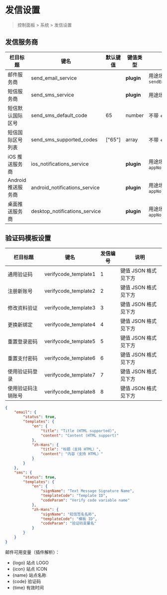 # 发信设置

> 控制面板 > 系统 > 发信设置

## 发信服务商

| 栏目标题 | 键名 | 默认键值 | 键值类型 | 说明 |
| --- | --- | --- | --- | --- |
| 邮件服务商 | send_email_service |  | **plugin** | 用途场景 `sendEmail` |
| 短信服务商 | send_sms_service |  | **plugin** | 用途场景 `sendSms` |
| 短信默认国际区号 | send_sms_default_code | 65 | number | 不带 + 号 |
| 短信国际区号列表 | send_sms_supported_codes | ["65"] | array | 不带 + 号 |
| iOS 推送服务商 | ios_notifications_service |  | **plugin** | 用途场景 `appNotifications` |
| Android 推送服务商 | android_notifications_service |  | **plugin** | 用途场景 `appNotifications` |
| 桌面推送服务商 | desktop_notifications_service |  | **plugin** | 用途场景 `appNotifications` |

## 验证码模板设置

| 栏目标题 | 键名 | 发信编号 | 说明 |
| --- | --- | --- | --- |
| 通用验证码 | verifycode_template1 | 1 | 键值 JSON 格式见下方 |
| 注册新账号 | verifycode_template2 | 2 | 键值 JSON 格式见下方 |
| 修改资料验证 | verifycode_template3 | 3 | 键值 JSON 格式见下方 |
| 更换新绑定 | verifycode_template4 | 4 | 键值 JSON 格式见下方 |
| 重置登录密码 | verifycode_template5 | 5 | 键值 JSON 格式见下方 |
| 重置支付密码 | verifycode_template6 | 6 | 键值 JSON 格式见下方 |
| 使用验证码登录 | verifycode_template7 | 7 | 键值 JSON 格式见下方 |
| 使用验证码注销账号 | verifycode_template8 | 8 | 键值 JSON 格式见下方 |

```json
{
    "email": {
        "status": true,
        "templates": {
            "en": {
                "title": "Title (HTML supported)",
                "content": "Content (HTML support)"
            },
            "zh-Hans": {
                "title": "标题（支持 HTML）",
                "content": "内容（支持 HTML）"
            }
        }
    },
    "sms": {
        "status": true,
        "templates": {
            "en": {
                "signName": "Text Message Signature Name",
                "templateCode": "Template ID",
                "codeParam": "Verify code variable name"
            },
            "zh-Hans": {
                "signName": "短信签名名称",
                "templateCode": "模板 ID",
                "codeParam": "验证码变量名"
            }
        }
    }
}
```

邮件可用变量（插件解析）：
- {logo} 站点 LOGO
- {icon} 站点 ICON
- {name} 站点名称
- {code} 验证码
- {time} 有效时间

